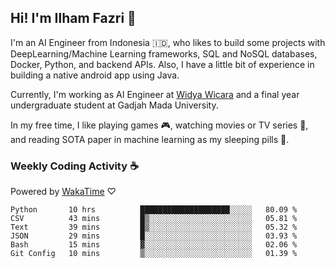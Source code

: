 ## Hi! I'm Ilham Fazri 👋

I'm an AI Engineer from Indonesia 🇮🇩, who likes to build some projects with DeepLearning/Machine Learning frameworks, SQL and NoSQL databases, Docker, Python, and backend APIs. Also, I have a little bit of experience in building a native android app using Java.

Currently, I'm working as AI Engineer at [Widya Wicara](https://widyawicara.com) and a final year undergraduate student at Gadjah Mada University. 

In my free time, I like playing games 🎮, watching movies or TV series 🍿, and reading SOTA paper in machine learning as my sleeping pills 💊. 

### Weekly Coding Activity ☕
Powered by [WakaTime](https://wakatime.com/) ♡
<!--START_SECTION:waka-->

```text
Python       10 hrs          ████████████████████░░░░░   80.09 %
CSV          43 mins         █▒░░░░░░░░░░░░░░░░░░░░░░░   05.81 %
Text         39 mins         █▒░░░░░░░░░░░░░░░░░░░░░░░   05.32 %
JSON         29 mins         █░░░░░░░░░░░░░░░░░░░░░░░░   03.93 %
Bash         15 mins         ▓░░░░░░░░░░░░░░░░░░░░░░░░   02.06 %
Git Config   10 mins         ▒░░░░░░░░░░░░░░░░░░░░░░░░   01.39 %
```

<!--END_SECTION:waka-->
